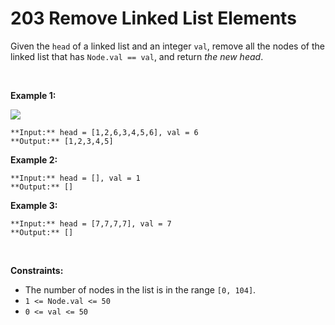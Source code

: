 # 203 Remove Linked List Elements

Given the `head` of a linked list and an integer `val`, remove all the nodes of the linked list that has `Node.val == val`, and return *the new head*.


 


**Example 1:**


![](https://assets.leetcode.com/uploads/2021/03/06/removelinked-list.jpg)

```
**Input:** head = [1,2,6,3,4,5,6], val = 6
**Output:** [1,2,3,4,5]

```

**Example 2:**



```
**Input:** head = [], val = 1
**Output:** []

```

**Example 3:**



```
**Input:** head = [7,7,7,7], val = 7
**Output:** []

```

 


**Constraints:**


* The number of nodes in the list is in the range `[0, 104]`.
* `1 <= Node.val <= 50`
* `0 <= val <= 50`


